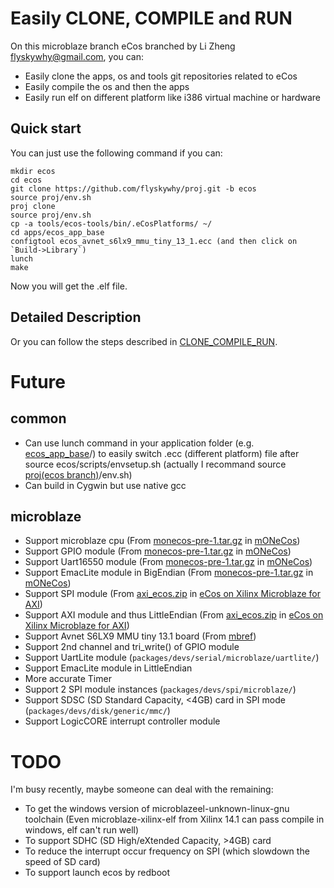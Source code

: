 # Easily CLONE, COMPILE and RUN

On this microblaze branch eCos branched by Li Zheng <flyskywhy@gmail.com>, you can:

- Easily clone the apps, os and tools git repositories related to eCos
- Easily compile the os and then the apps
- Easily run elf on different platform like i386 virtual machine or hardware

## Quick start

You can just use the following command if you can:

    mkdir ecos
    cd ecos
    git clone https://github.com/flyskywhy/proj.git -b ecos
    source proj/env.sh
    proj clone
    source proj/env.sh
    cp -a tools/ecos-tools/bin/.eCosPlatforms/ ~/
    cd apps/ecos_app_base
    configtool ecos_avnet_s6lx9_mmu_tiny_13_1.ecc (and then click on `Build->Library`)
    lunch
    make

Now you will get the .elf file.

## Detailed Description

Or you can follow the steps described in [CLONE_COMPILE_RUN](https://github.com/flyskywhy/g/blob/master/i主观的体验方式/t快乐的体验/电信/Os/Ecos/CLONE_COMPILE_RUN.en.md).

# Future

## common

- Can use lunch command in your application folder (e.g. [ecos_app_base](https://github.com/flyskywhy/ecos_app_base.git)/) to easily switch .ecc (different platform) file after source ecos/scripts/envsetup.sh (actually I recommand source [proj(ecos branch)](https://github.com/flyskywhy/proj.git)/env.sh)
- Can build in Cygwin but use native gcc

## microblaze

- Support microblaze cpu (From [monecos-pre-1.tar.gz](http://www.monstr.eu/monecos-pre-1.tar.gz) in [mONeCos](http://www.monstr.eu))
- Support GPIO module (From [monecos-pre-1.tar.gz](http://www.monstr.eu/monecos-pre-1.tar.gz) in [mONeCos](http://www.monstr.eu))
- Support Uart16550 module (From [monecos-pre-1.tar.gz](http://www.monstr.eu/monecos-pre-1.tar.gz) in [mONeCos](http://www.monstr.eu))
- Support EmacLite module in BigEndian (From [monecos-pre-1.tar.gz](http://www.monstr.eu/monecos-pre-1.tar.gz) in [mONeCos](http://www.monstr.eu))
- Support SPI module (From [axi_ecos.zip](http://www.ecos4arm.com/redmine/attachments/download/153/axi_ecos.zip) in [eCos on Xilinx Microblaze for AXI](http://www.ecos4arm.com/redmine/projects/ecos-on-microblaze-axi/files))
- Support AXI module and thus LittleEndian (From [axi_ecos.zip](http://www.ecos4arm.com/redmine/attachments/download/153/axi_ecos.zip) in [eCos on Xilinx Microblaze for AXI](http://www.ecos4arm.com/redmine/projects/ecos-on-microblaze-axi/files))
- Support Avnet S6LX9 MMU tiny 13.1 board (From [mbref](https://git.gitorious.org/mbref/mbref.git))
- Support 2nd channel and tri_write() of GPIO module
- Support UartLite module (`packages/devs/serial/microblaze/uartlite/`)
- Support EmacLite module in LittleEndian
- More accurate Timer
- Support 2 SPI module instances (`packages/devs/spi/microblaze/`)
- Support SDSC (SD Standard Capacity, <4GB) card in SPI mode (`packages/devs/disk/generic/mmc/`)
- Support LogicCORE interrupt controller module

# TODO

I'm busy recently, maybe someone can deal with the remaining:

- To get the windows version of microblazeel-unknown-linux-gnu toolchain (Even microblaze-xilinx-elf from Xilinx 14.1 can pass compile in windows, elf can't run well)
- To support SDHC (SD High/eXtended Capacity, >4GB) card
- To reduce the interrupt occur frequency on SPI (which slowdown the speed of SD card)
- To support launch ecos by redboot
